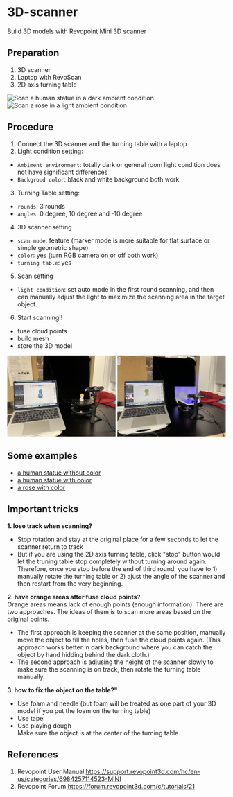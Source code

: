 # 3D-scanner
Build 3D models with Revopoint Mini 3D scanner

## Preparation
1. 3D scanner
2. Laptop with RevoScan
3. 2D axis turning table

![Scan a human statue in a dark ambient condition](https://github.com/yuemeanshappy/3D-scanner/blob/main/gif/dark_env.gif)
![Scan a rose in a light ambient condition](https://github.com/yuemeanshappy/3D-scanner/blob/main/gif/light_env.gif)

## Procedure
1. Connect the 3D scanner and the turning table with a laptop
2. Light condition setting:
  - `Ambiment environment`: totally dark or general room light condition does not have significant differences
  - `Backgroud color`: black and white background both work
3. Turning Table setting:
  - `rounds`: 3 rounds
  - `angles`: 0 degree, 10 degree and -10 degree
4. 3D scanner setting
  - `scan mode`: feature (marker mode is more suitable for flat surface or simple geometric shape)
  - `color`: yes (turn RGB camera on or off both work)
  - `turning table`: yes
5. Scan setting
  - `light condition`: set auto mode in the first round scanning, and then can manually adjust the light to maximize the scanning area in the target object.
6. Start scanning!!
  - fuse cloud points
  - build mesh
  - store the 3D model

<p float="left">
  <img src="https://github.com/yuemeanshappy/3D-scanner/blob/main/img/dark_bg.jpg" width="250" />
  <img src="https://github.com/yuemeanshappy/3D-scanner/blob/main/img/white_bg.jpg" width="250" /> 
</p>

## Some examples
- [a human statue without color](https://3dviewer.net#model=https://raw.githubusercontent.com/yuemeanshappy/3D-scanner/main/models/statue%20without%20color_mesh.ply)
- [a human statue with color](https://3dviewer.net#model=https://raw.githubusercontent.com/yuemeanshappy/3D-scanner/main/models/statue%20with%20color_mesh_rgb.ply)
- [a rose with color](https://3dviewer.net#model=https://raw.githubusercontent.com/yuemeanshappy/3D-scanner/main/models/rose%20with%20color_mesh_rgb.ply)

## Important tricks
**1. lose track when scanning?**
- Stop rotation and stay at the original place for a few seconds to let the scanner return to track
- But if you are using the 2D axis turning table, click "stop" button would let the truning table stop completely without turning around again. Therefore, once you stop before the end of third round, you have to 1) manually rotate the turning table or 2) ajust the angle of the scanner and then restart from the very beginning.

**2. have orange areas after fuse cloud points?**\
Orange areas means lack of enough points (enough information). There are two approaches. The ideas of them is to scan more areas based on the original points.
- The first approach is keeping the scanner at the same position, manually move the object to fill the holes, then fuse the cloud points again. (This approach works better in dark background where you can catch the object by hand hidding behind the dark cloth.) 
- The second approach is adjusing the height of the scanner slowly to make sure the scanning is on track, then rotate the turning table manually.

**3. how to fix the object on the table?"**
- Use foam and needle (but foam will be treated as one part of your 3D model if you put the foam on the turning table)
- Use tape
- Use playing dough\
Make sure the object is at the center of the turning table.

## References
1. Revopoint User Manual https://support.revopoint3d.com/hc/en-us/categories/6984257114523-MINI
2. Revopoint Forum https://forum.revopoint3d.com/c/tutorials/21
